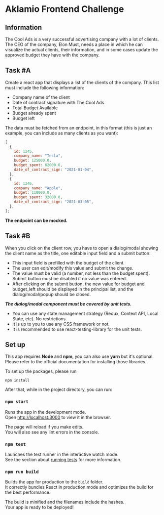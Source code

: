 # **Aklamio Frontend Challenge**

## **Information**

The Cool Ads is a very successful advertising company with a lot of clients. The CEO of the company, Elon Must, needs a place in which he can visualize the actual clients, their information, and in some cases update the approved budget they have with the company.

## **Task #A**

Create a react app that displays a list of the clients of the company. This list must include the following information:

- Company name of the client
- Date of contract signature with The Cool Ads
- Total Budget Available
- Budget already spent
- Budget left

The data must be fetched from an endpoint, in this format (this is just an example, you can include as many clients as you want):

```javascript
[
  {
    id: 1245,
    company_name: "Tesla",
    budget: 125000.0,
    budget_spent: 62000.0,
    date_of_contract_sign: "2021-01-04",
  },
  {
    id: 1246,
    company_name: "Apple",
    budget: 110000.0,
    budget_spent: 32000.0,
    date_of_contract_sign: "2021-03-05",
  },
];
```

**The endpoint can be mocked.**

## **Task #B**

When you click on the client row, you have to open a dialog/modal showing the client name as the title, one editable input field and a submit button:

- This input field is prefilled with the budget of the client.
- The user can edit/modify this value and submit the change.
- The value must be valid (a number, not less than the budget spent). Submit button must be disabled if no value was entered.
- After clicking on the submit button, the new value for budget and budget_left should be displayed in the principal list, and the dialog/modal/popup should be closed.

**_The dialog/modal component must be covered by unit tests._**

- You can use any state management strategy (Redux, Context API, Local State, etc). No restrictions.
- It is up to you to use any CSS framework or not.
- It is recommended to use react-testing-library for the unit tests.

## Set up

This app requires **Node** and **npm**, you can also use **yarn** but it's optional. Please refer to the official documentation for installing those libraries. 

To set up the packages, please run 

`npm install`

After that, while in the project directory, you can run:

### `npm start`

Runs the app in the development mode.\
Open [http://localhost:3000](http://localhost:3000) to view it in the browser.

The page will reload if you make edits.\
You will also see any lint errors in the console.

### `npm test`

Launches the test runner in the interactive watch mode.\
See the section about [running tests](https://facebook.github.io/create-react-app/docs/running-tests) for more information.

### `npm run build`

Builds the app for production to the `build` folder.\
It correctly bundles React in production mode and optimizes the build for the best performance.

The build is minified and the filenames include the hashes.\
Your app is ready to be deployed!
